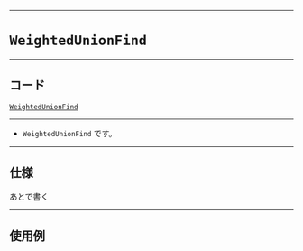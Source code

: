 _____

# `WeightedUnionFind`

_____

## コード

[`WeightedUnionFind`](https://github.com/titan-23/Library_py/blob/main/DataStructures/UnionFind/WeightedUnionFind.py)
<!-- code=https://github.com/titan-23/Library_py/blob/main/DataStructures\UnionFind\WeightedUnionFind.py -->

_____

- `WeightedUnionFind` です。

_____

## 仕様

あとで書く

_____

## 使用例

```python
```

